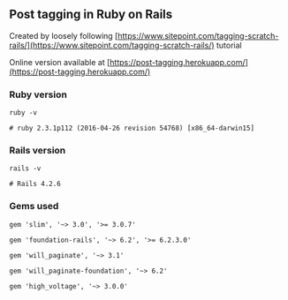 ## Post tagging in Ruby on Rails

Created by loosely following [https://www.sitepoint.com/tagging-scratch-rails/](https://www.sitepoint.com/tagging-scratch-rails/) tutorial

Online version available at [https://post-tagging.herokuapp.com/](https://post-tagging.herokuapp.com/)

### Ruby version

```
ruby -v

# ruby 2.3.1p112 (2016-04-26 revision 54768) [x86_64-darwin15]

```

### Rails version
```
rails -v

# Rails 4.2.6

```

### Gems used

```
gem 'slim', '~> 3.0', '>= 3.0.7'

gem 'foundation-rails', '~> 6.2', '>= 6.2.3.0'

gem 'will_paginate', '~> 3.1'

gem 'will_paginate-foundation', '~> 6.2'

gem 'high_voltage', '~> 3.0.0'

```
